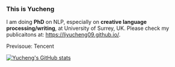 ### This is Yucheng

I am doing **PhD** on NLP, especially on **creative language processing/writing**, at University of Surrey, UK. Please check my publicaitons at: https://liyucheng09.github.io/. 

Previsoue: Tencent

[![Yucheng's GitHub stats](https://github-readme-stats.vercel.app/api?username=liyucheng09&PAT_1)](https://github.com/anuraghazra/github-readme-stats)

<!--
**liyucheng09/liyucheng09** is a ✨ _special_ ✨ repository because its `README.md` (this file) appears on your GitHub profile.

Here are some ideas to get you started:

- 🔭 I’m currently working on ...
- 🌱 I’m currently learning ...
- 👯 I’m looking to collaborate on ...
- 🤔 I’m looking for help with ...
- 💬 Ask me about ...
- 📫 How to reach me: ...
- 😄 Pronouns: ...
- ⚡ Fun fact: ...
-->
